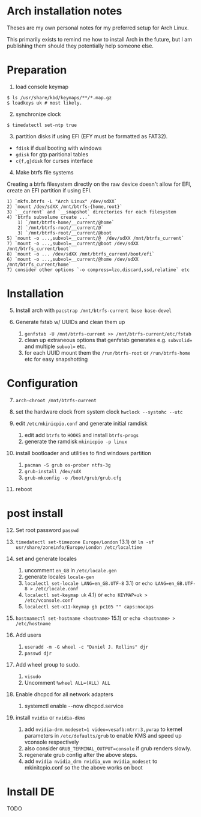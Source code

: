 # Arch installation notes

Theses are my own personal notes for my preferred setup for Arch Linux.

This primarily exists to remind me how to install Arch in the future, but I am
publishing them should they potentially help someone else.

# Preparation

1) load console keymap
```
$ ls /usr/share/kbd/keymaps/**/*.map.gz
$ loadkeys uk # most likely.
```

2) synchronize clock
```
$ timedatectl set-ntp true
```

3) partition disks if using EFI (EFY must be formatted as FAT32).
 - `fdisk` if dual booting with windows
 - `gdisk` for gtp paritional tables
 - `c{f,g}disk` for curses interface

4) Make btrfs file systems

Creating a btrfs filesystem directly on the raw device doesn't allow for EFI,
create an EFI partition if using EFI.

    1) `mkfs.btrfs -L "Arch Linux" /dev/sdXX`
    2) `mount /dev/sdXX /mnt/btrfs-{home,root}`
    3) `__current` and `__snapshot` directories for each filesystem
    4) `btrfs subvolume create ...`
        1) `/mnt/btrfs-home/__current/@home`
        2) `/mnt/btrfs-root/__current/@`
        3) `/mnt/btrfs-root/__current/@boot
    5) `mount -o ...,subvol=__current/@  /dev/sdXX /mnt/btrfs_current`
    7) `mount -o ...,subvol=__current/@boot /dev/sdXX /mnt/btrfs_current/boot`
    8) `mount -o ... /dev/sdXX /mnt/btrfs_current/boot/efi`
    6) `mount -o ...,subvol=__current/@home /dev/sdXX /mnt/btrfs_current/home`
    7) consider other options `-o compress=lzo,discard,ssd,relatime` etc

# Installation

5) Install arch with `pacstrap /mnt/btrfs-current base base-devel`

6) Generate fstab w/ UUIDs and clean them up
    1) `genfstab -U /mnt/btrfs-current >> /mnt/btrfs-current/etc/fstab`
    2) clean up extraneous options that genfstab generates e.g. `subvolid=` and multiple `subvol=` etc.
    3) for each UUID mount them the `/run/btrfs-root` or `/run/btrfs-home` etc for easy snapshotting

# Configuration

7) `arch-chroot /mnt/btrfs-current`

8) set the hardware clock from system clock `hwclock --systohc --utc`

9) edit `/etc/mkinicpio.conf` and generate initial ramdisk
    1) edit add `btrfs` to `HOOKS` and install `btrfs-progs`
    2) generate the ramdisk `mkinicpio -p linux`

10) install bootloader and utilities to find windows partition
    1) `pacman -S grub os-prober ntfs-3g` 
    2) `grub-install /dev/sdX`
    3) `grub-mkconfig -o /boot/grub/grub.cfg`

11) reboot

# post install

12) Set root password `passwd`

13) `timedatectl set-timezone Europe/London`
    13.1) or `ln -sf usr/share/zoneinfo/Europe/London /etc/localtime`

14) set and generate locales
    1) uncomment `en_GB` in `/etc/locale.gen`
    2) generate locales `locale-gen`
    3) `localectl set-locale LANG=en_GB.UTF-8`
        3.1) or `echo LANG=en_GB.UTF-8 > /etc/locale.conf`
    4) `localectl set-keymap uk`
        4.1) or `echo KEYMAP=uk > /etc/vconsole.conf`
    5) `localectl set-x11-keymap gb pc105 "" caps:nocaps`
    
15) `hostnamectl set-hostname <hostname>`
    15.1) or `echo <hostname> > /etc/hostname`

16) Add users
    1) `useradd -m -G wheel -c "Daniel J. Rollins" djr`
    2) `passwd djr`

17) Add wheel group to sudo.
    1) `visudo`
    2) Uncomment `%wheel ALL=(ALL) ALL`

18) Enable dhcpcd for all network adapters
    1) systemctl enable --now dhcpcd.service
    
19) install `nvidia` or `nvidia-dkms`
    1) add `nvidia-drm.modeset=1 video=vesafb:mtrr:3,ywrap` to kernel parameters in `/etc/defaults/grub` to enable KMS and speed up vconsole respectively
    2) also consider `GRUB_TERMINAL_OUTPUT=console` if grub renders slowly.
    3) regenerate grub config after the above steps.
    4) add `nvidia nvidia_drm nvidia_uvm nvidia_modeset` to mkinitcpio.conf so the the above works on boot

# Install DE

TODO
